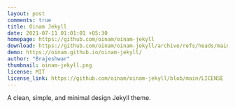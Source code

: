 ```yaml
---
layout: post
comments: true
title: Oinam Jekyll
date: 2021-07-11 01:01:01 +05:30
homepage: https://github.com/oinam/oinam-jekyll
download: https://github.com/oinam/oinam-jekyll/archive/refs/heads/main.zip
demo: https://oinam.github.io/oinam-jekyll/
author: "Brajeshwar"
thumbnail: oinam-jekyll.png
license: MIT
license_link: https://github.com/oinam/oinam-jekyll/blob/main/LICENSE
---
```


A clean, simple, and minimal design Jekyll theme.
